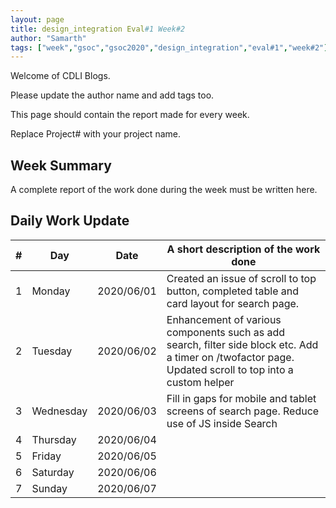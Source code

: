 ```yaml
---
layout: page
title: design_integration Eval#1 Week#2
author: "Samarth"
tags: ["week","gsoc","gsoc2020","design_integration","eval#1","week#2"]
---
```

Welcome of CDLI Blogs.

Please update the author name and add tags too. 

This page should contain the report made for every week.

Replace Project# with your project name.

## Week Summary

A complete report of the work done during the week must be written here. 


## Daily Work Update

|\#|Day|Date|A short description of the work done|  
|---	|---	|---	|---	|  
|1   	| Monday 	|   2020/06/01	| Created an issue of scroll to top button, completed table and card layout for search page. 	|  
|2   	| Tuesday  	|   2020/06/02	| Enhancement of various components such as add search, filter side block etc. Add a timer on /twofactor page. Updated scroll to top into a custom helper |  
|3   	| Wednesday  	|  2020/06/03 	| Fill in gaps for mobile and tablet screens of search page. Reduce use of JS inside Search	|  
|4   	| Thursday  	|   2020/06/04	|   	|  
|5   	| Friday  	|   2020/06/05	|   	|  
|6   	| Saturday  	|   2020/06/06	|   	|  
|7   	| Sunday  	|   2020/06/07	|   	|  
